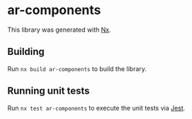 # ar-components

This library was generated with [Nx](https://nx.dev).

## Building

Run `nx build ar-components` to build the library.

## Running unit tests

Run `nx test ar-components` to execute the unit tests via [Jest](https://jestjs.io).
